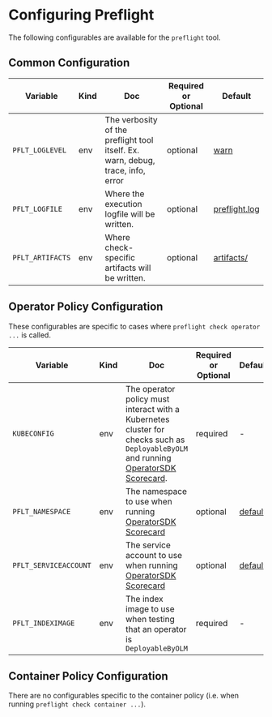# Configuring Preflight

The following configurables are available for the `preflight` tool.

## Common Configuration

|Variable|Kind|Doc|Required or Optional|Default|
|--|--|--|--|--|
|`PFLT_LOGLEVEL`|env|The verbosity of the preflight tool itself. Ex. warn, debug, trace, info, error|optional|[warn](https://github.com/redhat-openshift-ecosystem/openshift-preflight/blob/main/cmd/defaults.go#L6)|
|`PFLT_LOGFILE`|env|Where the execution logfile will be written.|optional|[preflight.log](https://github.com/redhat-openshift-ecosystem/openshift-preflight/blob/main/cmd/defaults.go#L5)|
|`PFLT_ARTIFACTS`|env|Where check-specific artifacts will be written.|optional|[artifacts/](https://github.com/redhat-openshift-ecosystem/openshift-preflight/blob/main/cmd/defaults.go#L7)|


## Operator Policy Configuration

These configurables are specific to cases where `preflight check operator ...`
is called.

|Variable|Kind|Doc|Required or Optional|Default|
|--|--|--|--|--|
|`KUBECONFIG`|env|The operator policy must interact with a Kubernetes cluster for checks such as `DeployableByOLM` and running [OperatorSDK Scorecard](https://sdk.operatorframework.io/docs/testing-operators/scorecard/).|required|-|
|`PFLT_NAMESPACE`|env|The namespace to use when running [OperatorSDK Scorecard](https://sdk.operatorframework.io/docs/testing-operators/scorecard/)|optional|[default](https://github.com/redhat-openshift-ecosystem/openshift-preflight/blob/main/cmd/defaults.go#L8)|
|`PFLT_SERVICEACCOUNT`|env|The service account to use when running [OperatorSDK Scorecard](https://sdk.operatorframework.io/docs/testing-operators/scorecard/)|optional|[default](https://github.com/redhat-openshift-ecosystem/openshift-preflight/blob/main/cmd/defaults.go#L9)|
|`PFLT_INDEXIMAGE`|env|The index image to use when testing that an operator is `DeployableByOLM`|required|-|

## Container Policy Configuration

There are no configurables specific to the container policy (i.e. when running `preflight check container ...`).
